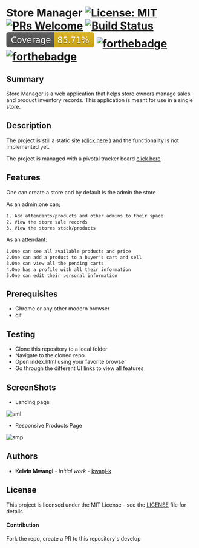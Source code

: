 # Store Manager [![License: MIT](https://img.shields.io/badge/License-MIT-yellow.svg)](https://opensource.org/licenses/MIT) [![PRs Welcome](https://img.shields.io/badge/PRs-welcome-brightgreen.svg?style=flat-square)](http://makeapullrequest.com) [![Build Status](https://travis-ci.org/kwanj-k/store_manager.svg?branch=ch-tests-%23161858352)](https://travis-ci.org/kwanj-k/store_manager)  ![Alt text](./coverage/badge-functions.svg?raw=true "Coverage") [![forthebadge](https://forthebadge.com/images/badges/uses-html.svg)](https://forthebadge.com) [![forthebadge](https://forthebadge.com/images/badges/uses-css.svg)](https://forthebadge.com) 

## Summary

Store Manager is a web application that helps store owners manage sales and product inventory records. This application is meant for use in a single store.

## Description
The project is still a static site ([click here](https://kwanj-k.github.io/store_manager/UI/html/index.html) ) and the functionality is not implemented yet.

The project is managed with a pivotal tracker board [click here](https://www.pivotaltracker.com/n/projects/2202775)

## Features
One can create a store and by default is the admin the store

As an admin,one can;
```
1. Add attendants/products and other admins to their space
2. View the store sale records
3. View the stores stock/products 
```

As an attendant:
```
1.One can see all available products and price
2.One can add a product to a buyer's cart and sell
3.One can view all the pending carts
4.One has a profile with all their information
5.One can edit their personal information
```

## Prerequisites

* Chrome or any other modern browser
* git


## Testing

 * Clone this repository to a local folder
 * Navigate to the cloned repo
 * Open index.html using your favorite browser
 * Go through the different UI links to view all features

## ScreenShots

* Landing page

![sml](https://user-images.githubusercontent.com/33450849/47312876-2fa1fc80-d646-11e8-920b-c8c5792a6350.png)

* Responsive Products Page

![smp](https://user-images.githubusercontent.com/33450849/47312949-59f3ba00-d646-11e8-921c-3b5d8354f46c.png)

## Authors

* **Kelvin Mwangi** - *Initial work* - [kwanj-k](https://github.com/kwanj-k)

## License

This project is licensed under the MIT License - see the [LICENSE](LICENSE) file for details

#### Contribution
Fork the repo, create a PR to this repository's develop